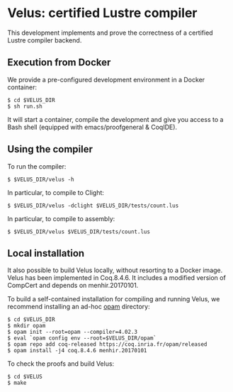 # Velus: certified Lustre compiler

This development implements and prove the correctness of a certified
Lustre compiler backend.

## Execution from Docker

We provide a pre-configured development environment in a Docker
container:

    $ cd $VELUS_DIR
    $ sh run.sh

It will start a container, compile the development and give you access
to a Bash shell (equipped with emacs/proofgeneral & CoqIDE).

## Using the compiler


To run the compiler:

    $ $VELUS_DIR/velus -h

In particular, to compile to Clight:

    $ $VELUS_DIR/velus -dclight $VELUS_DIR/tests/count.lus

In particular, to compile to assembly:

    $ $VELUS_DIR/velus $VELUS_DIR/tests/count.lus

## Local installation

It also possible to build Velus locally, without resorting to a Docker
image. Velus has been implemented in Coq.8.4.6. It includes a modified
version of CompCert and depends on menhir.20170101.

To build a self-contained installation for compiling and running
Velus, we recommend installing an ad-hoc
[opam](https://opam.ocaml.org/) directory:

    $ cd $VELUS_DIR
    $ mkdir opam
    $ opam init --root=opam --compiler=4.02.3
    $ eval `opam config env --root=$VELUS_DIR/opam`
    $ opam repo add coq-released https://coq.inria.fr/opam/released 
    $ opam install -j4 coq.8.4.6 menhir.20170101

To check the proofs and build Velus:

    $ cd $VELUS
    $ make
